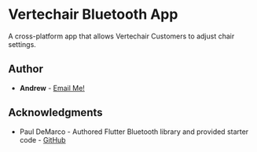 # Vertechair Bluetooth App

A cross-platform app that allows Vertechair Customers to adjust chair settings.

## Author

* **Andrew** - [Email Me!](mailto:jimappleseed2@gmail.com)

## Acknowledgments

* Paul DeMarco - Authored Flutter Bluetooth library and provided starter code - [GitHub](https://github.com/pauldemarco)